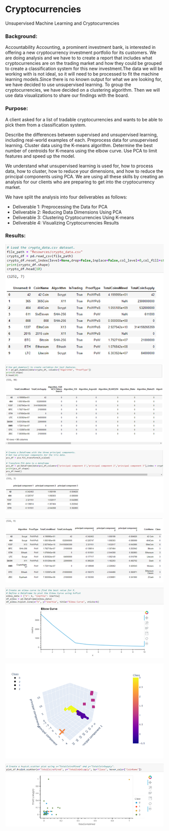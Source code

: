 # Cryptocurrencies
Unsupervised Machine Learning and Cryptocurrencies

### Background:
Accountability Accounting, a prominent investment bank, is interested in offering a new cryptocurrency investment portfolio for its customers. We are doing analysis and we have to to create a report that includes what cryptocurrencies are on the trading market and how they could be grouped to create a classification system for this new investment.The data we will be working with is not ideal, so it will need to be processed to fit the machine learning models.Since there is no known output for what we are looking for, we have decided to use unsupervised learning. To group the cryptocurrencies, we have decided on a clustering algorithm. Then we will use data visualizations to share our findings with the board.

### Purpose:
A client asked for a list of tradable cryptocurrencies and wants to be able to pick them from a classification system.

Describe the differences between supervised and unsupervised learning, including real-world examples of each.
Preprocess data for unsupervised learning.
Cluster data using the K-means algorithm.
Determine the best number of centroids for K-means using the elbow curve.
Use PCA to limit features and speed up the model.

We understand what unsupervised learning is used for, how to process data, how to cluster, how to reduce your dimensions, and how to reduce the principal components using PCA. We are using all these skills by creating an analysis for our clients who are preparing to get into the cryptocurrency market.

We have split the analysis into four deliverables as follows:
- Deliverable 1: Preprocessing the Data for PCA
- Deliverable 2: Reducing Data Dimensions Using PCA
- Deliverable 3: Clustering Cryptocurrencies Using K-means
- Deliverable 4: Visualizing Cryptocurrencies Results

### Results:

![alt_text](https://github.com/RGK73/Cryptocurrencies/blob/main/Images/unprocessed_crypto_data_count.png)

![alt_text](https://github.com/RGK73/Cryptocurrencies/blob/main/Images/Preprocessed_Data_PCA.png)

![alt_text](https://github.com/RGK73/Cryptocurrencies/blob/main/Images/Reduced_Data_Dimensions_Using_PCA.png)

![alt_text](https://github.com/RGK73/Cryptocurrencies/blob/main/Images/Clustering_Cryptocurrencies_Using_K-means.png)

![alt_text](https://github.com/RGK73/Cryptocurrencies/blob/main/Images/elbow_curve.png)

![alt_text](https://github.com/RGK73/Cryptocurrencies/blob/main/Images/Visualizing_Cryptocurrencies.png)

![alt_text](https://github.com/RGK73/Cryptocurrencies/blob/main/Images/Visualizing_Cryptocurrencies_2.png)

